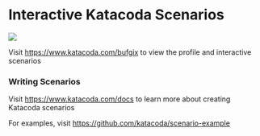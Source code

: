 # Interactive Katacoda Scenarios

[![](http://shields.katacoda.com/katacoda/bufgix/count.svg)](https://www.katacoda.com/bufgix "Get your profile on Katacoda.com")

Visit https://www.katacoda.com/bufgix to view the profile and interactive scenarios

### Writing Scenarios
Visit https://www.katacoda.com/docs to learn more about creating Katacoda scenarios

For examples, visit https://github.com/katacoda/scenario-example
